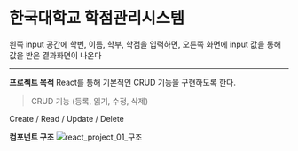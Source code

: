 # 한국대학교 학점관리시스템

왼쪽 input 공간에 학번, 이름, 학부, 학점을 입력하면, 오른쪽 화면에 input 값을 통해 값을 받은 결과화면이 나온다 
****


**프로젝트 목적**
React를 통해 기본적인 CRUD 기능을 구현하도록 한다.
> CRUD 기능 (등록, 읽기, 수정, 삭제)

Create / Read / Update / Delete



**컴포넌트 구조**
![react_project_01_구조](https://user-images.githubusercontent.com/56074618/76167675-c7f14080-61ab-11ea-82bd-c9d4b08f9a4e.jpg)





